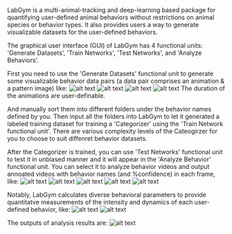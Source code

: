 LabGym is a multi-animal-tracking and deep-learning based package for quantifying user-defined animal behaviors without restrictions on animal species or behavior types. It also provides users a way to generate visualizable datasets for the user-defined behaviors.

The graphical user interface (GUI) of LabGym has 4 functional units: 'Generate Datasets', 'Train Networks', 'Test Networks', and 'Analyze Behaviors'.

First you need to use the 'Generate Datasets' functional unit to generate some visualizable behavior data pairs (a data pair comprises an animation & a pattern image) like:
![alt text](https://github.com/yujiahu415/LabGym/blob/a9c77cd1f25ca1edc97aadb2257dd8fc0552483d/Examples/Larvae.gif)
![alt text](https://github.com/yujiahu415/LabGym/blob/4484050e52480cdc0e0611eaff3545dfedf03908/Examples/Flies.gif)
![alt text](https://github.com/yujiahu415/LabGym/blob/6ea290e8b86b30ae882631a8301ef6c80545f802/Examples/Mice.gif)
![alt text](https://github.com/yujiahu415/LabGym/blob/6ea290e8b86b30ae882631a8301ef6c80545f802/Examples/Rats.gif)
The duration of the animations are user-definable.

And manually sort them into different folders under the behavior names defined by you. Then input all the folders into LabGym to let it generated a labeled training dataset for training a 'Categorizer' using the 'Train Network functional unit'. There are various complexity levels of the Cateogirzer for you to choose to suit diffenret behavior datasets.

After the Categorizer is trained, you can use 'Test Networks' functional unit to test it in unbiased manner and it will appear in the 'Analyze Behavior' functional unit. You can select it to analyze behavior videos and output annoated videos with behavior names (and %confidence) in each frame, like:
![alt text](https://github.com/yujiahu415/LabGym/blob/6ea290e8b86b30ae882631a8301ef6c80545f802/Examples/Categorizer_larvae.gif)
![alt text](https://github.com/yujiahu415/LabGym/blob/6ea290e8b86b30ae882631a8301ef6c80545f802/Examples/Categorizer_mice_1.gif)
![alt text](https://github.com/yujiahu415/LabGym/blob/6ea290e8b86b30ae882631a8301ef6c80545f802/Examples/Categorizer_mice_2.gif)
![alt text](https://github.com/yujiahu415/LabGym/blob/6ea290e8b86b30ae882631a8301ef6c80545f802/Examples/Categorizer_rats_1.gif)
![alt text](https://github.com/yujiahu415/LabGym/blob/6ea290e8b86b30ae882631a8301ef6c80545f802/Examples/Categorizer_rats_2.gif)

Notably, LabGym calculates diverse behavioral parameters to provide quantitatve measurements of the intensity and dynamics of each user-defined behavior, like:
![alt text](https://github.com/yujiahu415/LabGym/blob/6ea290e8b86b30ae882631a8301ef6c80545f802/Examples/Quantify%20behavior_1.jpg)
![alt text](https://github.com/yujiahu415/LabGym/blob/6ea290e8b86b30ae882631a8301ef6c80545f802/Examples/Quantify%20behavior_2.jpg)

The outputs of analysis results are:
![alt text](https://github.com/yujiahu415/LabGym/blob/6ea290e8b86b30ae882631a8301ef6c80545f802/Examples/Analysis_output.jpg)
